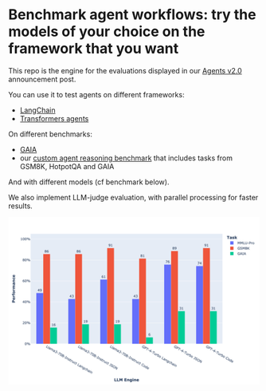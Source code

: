 # Benchmark agent workflows: try the models of your choice on the framework that you want

This repo is the engine for the evaluations displayed in our [Agents v2.0](https://huggingface.co/blog/agents) announcement post.

You can use it to test agents on different frameworks:
- [LangChain](https://github.com/langchain-ai/langchain)
- [Transformers agents](https://huggingface.co/docs/transformers/en/transformers_agents)


On different benchmarks:
- [GAIA](https://huggingface.co/papers/2311.12983)
- our [custom agent reasoning benchmark](https://huggingface.co/datasets/m-ric/agents_small_benchmark) that includes tasks from GSM8K, HotpotQA and GAIA

And with different models (cf benchmark below).

We also implement LLM-judge evaluation, with parallel processing for faster results.

![benchmark](aggregate_score_vs_langchain.png)

